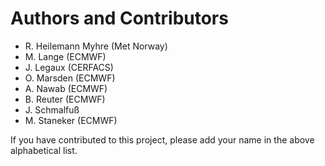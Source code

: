 # Authors and Contributors

- R. Heilemann Myhre (Met Norway)
- M. Lange (ECMWF)
- J. Legaux (CERFACS)
- O. Marsden (ECMWF)
- A. Nawab (ECMWF)
- B. Reuter (ECMWF)
- J. Schmalfuß
- M. Staneker (ECMWF)

If you have contributed to this project, please add your name in the above
alphabetical list.
